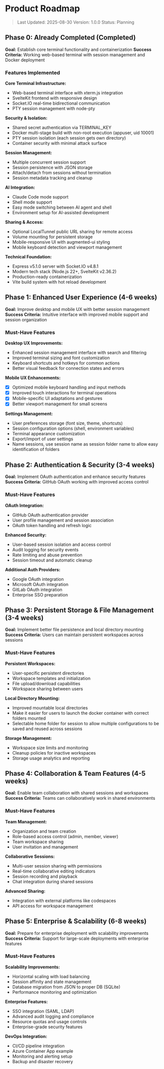 # Product Roadmap

> Last Updated: 2025-08-30
> Version: 1.0.0
> Status: Planning

## Phase 0: Already Completed (Completed)

**Goal:** Establish core terminal functionality and containerization
**Success Criteria:** Working web-based terminal with session management and Docker deployment

### Features Implemented

**Core Terminal Infrastructure:**
- Web-based terminal interface with xterm.js integration
- SvelteKit frontend with responsive design
- Socket.IO real-time bidirectional communication
- PTY session management with node-pty

**Security & Isolation:**
- Shared secret authentication via TERMINAL_KEY
- Docker multi-stage build with non-root execution (appuser, uid 10001)
- PTY session isolation (each session gets own directory)
- Container security with minimal attack surface

**Session Management:**
- Multiple concurrent session support
- Session persistence with JSON storage
- Attach/detach from sessions without termination
- Session metadata tracking and cleanup

**AI Integration:**
- Claude Code mode support
- Shell mode support
- Easy mode switching between AI agent and shell
- Environment setup for AI-assisted development

**Sharing & Access:**
- Optional LocalTunnel public URL sharing for remote access
- Volume mounting for persistent storage
- Mobile-responsive UI with augmented-ui styling
- Mobile keyboard detection and viewport management

**Technical Foundation:**
- Express v5.1.0 server with Socket.IO v4.8.1
- Modern tech stack (Node.js 22+, SvelteKit v2.36.2)
- Production-ready containerization
- Vite build system with hot reload development

## Phase 1: Enhanced User Experience (4-6 weeks)

**Goal:** Improve desktop and mobile UX with better session management
**Success Criteria:** Intuitive interface with improved mobile support and session organization

### Must-Have Features

**Desktop UX Improvements:**
- Enhanced session management interface with search and filtering
- Improved terminal sizing and font customization
- Keyboard shortcuts and hotkeys for common actions
- Better visual feedback for connection states and errors

**Mobile UX Enhancements:**
- [x] Optimized mobile keyboard handling and input methods
- [x] Improved touch interactions for terminal operations
- [x] Mobile-specific UI adaptations and gestures
- [x] Better viewport management for small screens

**Settings Management:**
- User preferences storage (font size, theme, shortcuts)
- Session configuration options (shell, environment variables)
- Terminal appearance customization
- Export/import of user settings
- Name sessions, use session name as session folder name to allow easy identification of folders

## Phase 2: Authentication & Security (3-4 weeks)

**Goal:** Implement OAuth authentication and enhance security features
**Success Criteria:** GitHub OAuth working with improved access control

### Must-Have Features

**OAuth Integration:**
- GitHub OAuth authentication provider
- User profile management and session association
- OAuth token handling and refresh logic

**Enhanced Security:**
- User-based session isolation and access control
- Audit logging for security events
- Rate limiting and abuse prevention
- Session timeout and automatic cleanup

**Additional Auth Providers:**
- Google OAuth integration
- Microsoft OAuth integration
- GitLab OAuth integration
- Enterprise SSO preparation

## Phase 3: Persistent Storage & File Management (3-4 weeks)

**Goal:** Implement better file persistence and local directory mounting
**Success Criteria:** Users can maintain persistent workspaces across sessions

### Must-Have Features

**Persistent Workspaces:**
- User-specific persistent directories
- Workspace templates and initialization
- File upload/download capabilities
- Workspace sharing between users

**Local Directory Mounting:**
- Improved mountable local directories
- Make it easier for users to launch the docker container with correct folders mounted
- Selectable home folder for session to allow multiple configurations to be saved and reused across sessions

**Storage Management:**
- Workspace size limits and monitoring
- Cleanup policies for inactive workspaces
- Storage usage analytics and reporting

## Phase 4: Collaboration & Team Features (4-5 weeks)

**Goal:** Enable team collaboration with shared sessions and workspaces
**Success Criteria:** Teams can collaboratively work in shared environments

### Must-Have Features

**Team Management:**
- Organization and team creation
- Role-based access control (admin, member, viewer)
- Team workspace sharing
- User invitation and management

**Collaborative Sessions:**
- Multi-user session sharing with permissions
- Real-time collaborative editing indicators
- Session recording and playback
- Chat integration during shared sessions

**Advanced Sharing:**
- Integration with external platforms like codespaces
- API access for workspace management

## Phase 5: Enterprise & Scalability (6-8 weeks)

**Goal:** Prepare for enterprise deployment with scalability improvements
**Success Criteria:** Support for large-scale deployments with enterprise features

### Must-Have Features

**Scalability Improvements:**
- Horizontal scaling with load balancing
- Session affinity and state management
- Database migration from JSON to proper DB (SQLite)
- Performance monitoring and optimization

**Enterprise Features:**
- SSO integration (SAML, LDAP)
- Advanced audit logging and compliance
- Resource quotas and usage controls
- Enterprise-grade security features

**DevOps Integration:**
- CI/CD pipeline integration
- Azure Container App example
- Monitoring and alerting setup
- Backup and disaster recovery